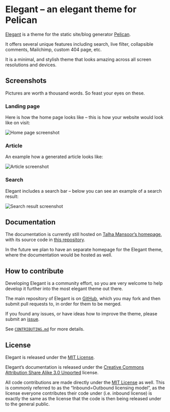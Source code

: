# Elegant – an elegant theme for Pelican

[Elegant][] is a theme for the static site/blog generator [Pelican][].

It offers several unique features including search, live filter, collapsible comments, Mailchimp, custom 404 page, etc.

It is a minimal, and stylish theme that looks amazing across all screen resolutions and devices.


## Screenshots

Pictures are worth a thousand words. So feast your eyes on these.

### Landing page

Here is how the home page looks like – this is how your website would look like on visit:

![Home page screenshot](https://raw.github.com/talha131/pelican-elegant/master/home-page-screenshot.png)

### Article

An example how a generated article looks like:

![Article screenshot](https://raw.github.com/talha131/pelican-elegant/master/article-screenshot.png)

### Search

Elegant includes a search bar – below you can see an example of a search result:

![Search result screenshot](https://raw.github.com/talha131/pelican-elegant/master/search-result-screenshot.png)

## Documentation

The documentation is currently still hosted on [Talha Mansoor‘s homepage](http://oncrashreboot.com/elegant-best-pelican-theme-features), with its source code in [this repository][doc_repo].

In the future we plan to have an separate homepage for the Elegant theme, where the documentation would be hosted as well.


## How to contribute

Developing Elegant is a community effort, so you are very welcome to help develop it further into the most elegant theme out there.

The main repository of Elegant is on [GitHub][elegant], which you may fork and then submit pull requests to, in order for them to be merged.

If you found any issues, or have ideas how to improve the theme, please submit an [issue][].

See [`CONTRIBUTING.md`][contributing] for more details.


## License

Elegant is released under the [MIT License][].

Elegant’s documentation is released under the [Creative Commons Attribution Share Alike 3.0 Unported][CC-BY-SA-3.0] license.

All code contributions are made directly under the [MIT License][] as well. This is commonly referred to as the “Inbound=Outbound licensing model”, as the license everyone contributes their code under (i.e. inbound license) is exactly the same as the license that the code is then being released under to the general public.


[pelican]: https://getpelican.com/
[elegant]: https://github.com/Pelican-Elegant/pelican-elegant
[doc_repo]: https://github.com/Pelican-Elegant/documentation
[issue]: https://github.com/Pelican-Elegant/pelican-elegant/issues/
[contributing]: ./CONTRIBUTING.md
[MIT License]: https://spdx.org/licenses/MIT.html
[CC-BY-SA-3.0]: https://spdx.org/licenses/CC-BY-SA-3.0.html
